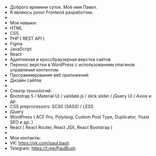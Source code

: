 - Доброго времени суток. Моё имя Павел.
- Я являюсь jonior Frontend разработчик.
-
- Мои навыки:
- HTML
- CSS
- PHP ( REST API )
- Figma
- JavaScript
- React
- Адаптивная и кроссбраузерная верстка сайтов
- Перенос верстки в WordPress с использованием плагинов управления контентом
- Программирование веб приложений
- Дизайн сайтов
-
- Спектр технологий:
- Bootstrap 5 / Material UI / validate.js / slick slider / jQuery UI / Axios и др.
- CSS preprocessors: SCSS (SASS) / LESS 
- jQuery
- WordPress ( ACF Pro, Polylang, Custom Post Type, Duplicator, Yoast SEO и др. )
- React ( React Router, React JSX, React Bootstrap )
-
- Мои контакты:
- VK: https://vk.com/paul.bash
- Telegram: https://t.me/PaulBush
